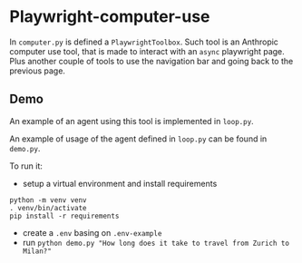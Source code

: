 # Playwright-computer-use

In `computer.py` is defined a `PlaywrightToolbox`. Such tool is an Anthropic computer use tool, that is made to interact with an `async` playwright page. Plus another couple of tools to use the navigation bar and going back to the previous page.

## Demo

An example of an agent using this tool is implemented in `loop.py`.

An example of usage of the agent defined in `loop.py` can be found in `demo.py`.

To run it:
* setup a virtual environment and install requirements
```ß
python -m venv venv
. venv/bin/activate
pip install -r requirements
```
* create a `.env` basing on `.env-example`
* run `python demo.py "How long does it take to travel from Zurich to Milan?"`
